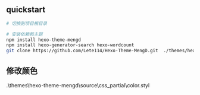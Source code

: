 ## quickstart
```bash
# 切换到项目根目录

# 安装依赖和主题
npm install hexo-theme-mengd
npm install hexo-generator-search hexo-wordcount
git clone https://github.com/Lete114/Hexo-Theme-MengD.git  ./themes/hexo-theme-mengd
```

## 修改颜色
.\themes\hexo-theme-mengd\source\css\_partial\color.styl